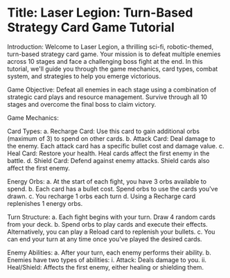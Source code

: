 # Title: Laser Legion: Turn-Based Strategy Card Game Tutorial

Introduction:
Welcome to Laser Legion, a thrilling sci-fi, robotic-themed, turn-based strategy card game. Your mission is to defeat multiple enemies across 10 stages and face a challenging boss fight at the end. In this tutorial, we'll guide you through the game mechanics, card types, combat system, and strategies to help you emerge victorious.

Game Objective:
Defeat all enemies in each stage using a combination of strategic card plays and resource management. Survive through all 10 stages and overcome the final boss to claim victory.

Game Mechanics:

Card Types:
a. Recharge Card: Use this card to gain additional orbs (maximum of 3) to spend on other cards.
b. Attack Card: Deal damage to the enemy. Each attack card has a specific bullet cost and damage value.
c. Heal Card: Restore your health. Heal cards affect the first enemy in the battle.
d. Shield Card: Defend against enemy attacks. Shield cards also affect the first enemy.

Energy Orbs:
a. At the start of each fight, you have 3 orbs available to spend.
b. Each card has a bullet cost. Spend orbs to use the cards you've drawn.
c. You recharge 1 orbs each turn
d. Using a Recharge card replenishes 1 energy orbs.

Turn Structure:
a. Each fight begins with your turn. Draw 4 random cards from your deck.
b. Spend orbs to play cards and execute their effects. Alternatively, you can play a Reload card to replenish your bullets.
c. You can end your turn at any time once you've played the desired cards.

Enemy Abilities:
a. After your turn, each enemy performs their ability.
b. Enemies have two types of abilities:
   i. Attack: Deals damage to you.
   ii. Heal/Shield: Affects the first enemy, either healing or shielding them.
